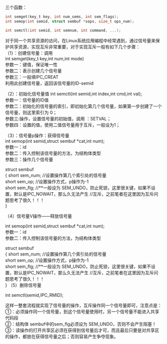 三个函数：
```C
int semget(key_t key, int num_sems, int sem_flags);
int semop(int semid, struct sembuf *sops, size_t ops_num);

int semctl(int semid, int semnum, int command, ...);
```

对于同一个共享资源的访问，在Linux系统应用编程中经常遇到，通过信号量来保护共享资源，实现互斥非常重要，对于实现互斥一般有如下几个步骤：   
（1）：创建信号量：调用   
int semget(key_t key,int num,int mode)   
参数一：键值，保证唯一性  
参数二：表示创建几个信号量  
参数三：一般填IPC_CREAT  
利用此创建信号量，返回该信号量的ID-semid  

（2）：初始化信号量值 
int semctl(int semid,int index,int cmd,int val);   
参数一：信号量的ID值   
参数二：初始化的信号量的索引，即初始化第几个信号量，如果第一步创建了一个信号量，则这里索引为 0；   
参数三:操作，设置信号量的初始值，调用 ：SETVAL；   
参数四：设置的值，使用二值信号量用于互斥，一般设为1；  

（3）：信号量p操作：获得信号量   
int semop(int semid,struct sembuf *cat,int num);   
参数一：id   
参数二：传入控制该信号量的方法，为结构体类型   
参数三：操作几个信号量  

struct sembuf  
{
    short sem_num;  //设置操作第几个索引处的信号量  
    short sem_op;   //设置操作方式，p操作为-1  
    short sem_flg;   //**一般设为  SEM_UNDO，防止死锁，这里很关键，如果不设置，默认是IPC_NOWAIT，那么久无法产生
                     //互斥，之前笔者在这里因为互斥问题思考了很久！！！  
}

（4）信号量V操作——释放信号量  

int semop(int semid,struct sembuf *cat,int num);  
参数一：id  
参数二：传入控制该信号量的方法，为结构体类型  

struct sembuf  
{
    short sem_num;  //设置操作第几个索引处的信号量  
    short sem_op;   //设置操作方式，p操作为-1  
    short sem_flg;   //**一般设为  SEM_UNDO，防止死锁，这里很关键，如果不设置，默认是IPC_NOWAIT，那么久无法产生
                     //互斥，之前笔者在这里因为互斥问题思考了很久！！！  
}
（5）删除信号量  

int semctl(semid,IPC_RMID);  

这样一整套流程就实现了信号量的操作，互斥操作同一个信号量即可，注意点是：   
①：必须操作同一个信号量，到这个信号量使用时，另一个信号量不能进入共享代码段   
②：结构体 sembuf中的sem_flg必须设为 SEM_UNDO，否则不会产生阻塞！   
③：读操作的打开共享区必须在获得到信号量后才可，而且最后只要是对共享区的操作，都放在获得信号量之后；否则容易产生争夺现象。  
